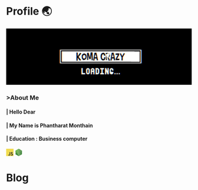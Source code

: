 # Profile 🌏

![Banner](/image/banner.jpg)
### >About Me
#### | Hello Dear 
#### | My Name is Phantharat  Monthain
#### | Education : Business computer



<code><img height="20" alt="javascript" src="https://github.com/KomaCrazy/Document/blob/main/image/js.png"></code>
<code><img height="20" alt="javascript" src="https://github.com/KomaCrazy/Document/blob/main/image/node.png"></code>

# Blog 